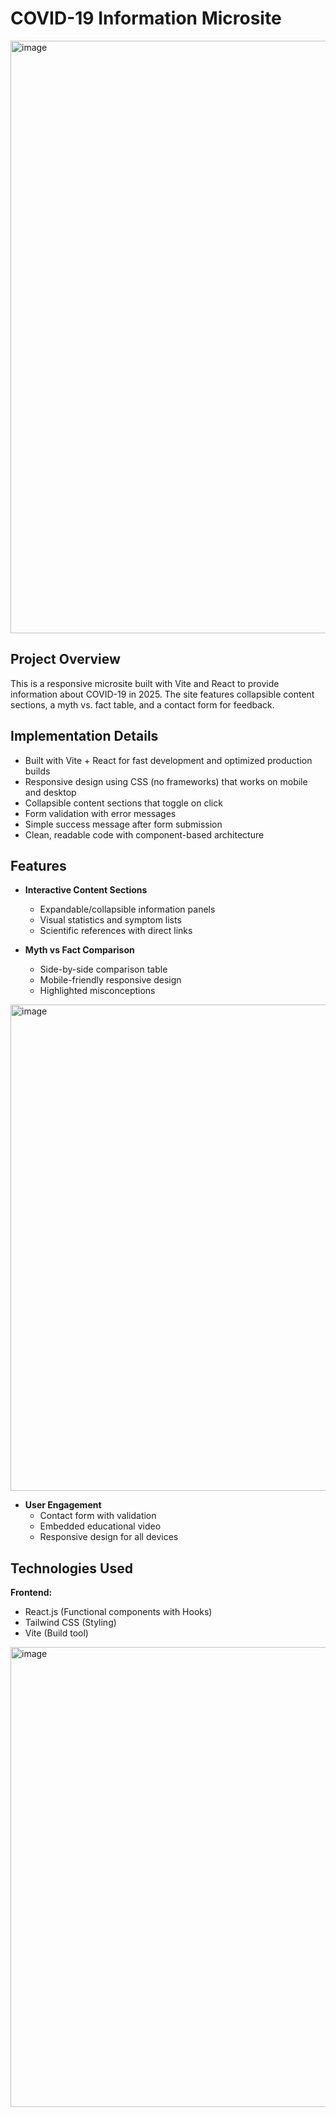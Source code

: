 # COVID-19 Information Microsite

<img width="1888" height="948" alt="image" src="https://github.com/user-attachments/assets/afd2f2bf-198d-4693-9db4-aaf4a909ece4" />

## Project Overview

This is a responsive microsite built with Vite and React to provide information about COVID-19 in 2025. The site features collapsible content sections, a myth vs. fact table, and a contact form for feedback.

## Implementation Details

- Built with Vite + React for fast development and optimized production builds
- Responsive design using CSS (no frameworks) that works on mobile and desktop
- Collapsible content sections that toggle on click
- Form validation with error messages
- Simple success message after form submission
- Clean, readable code with component-based architecture

## Features

- **Interactive Content Sections**
  - Expandable/collapsible information panels
  - Visual statistics and symptom lists
  - Scientific references with direct links

- **Myth vs Fact Comparison**
  - Side-by-side comparison table
  - Mobile-friendly responsive design
  - Highlighted misconceptions
<img width="1917" height="778" alt="image" src="https://github.com/user-attachments/assets/fdb214d6-e394-4062-ae79-d0a5bc3e5a3d" />


- **User Engagement**
  - Contact form with validation
  - Embedded educational video
  - Responsive design for all devices

## Technologies Used

**Frontend:**
- React.js (Functional components with Hooks)
- Tailwind CSS (Styling)
- Vite (Build tool)

<img width="1869" height="736" alt="image" src="https://github.com/user-attachments/assets/12878c1d-068b-41f3-97ee-f0d3a0c1c2cc" />
